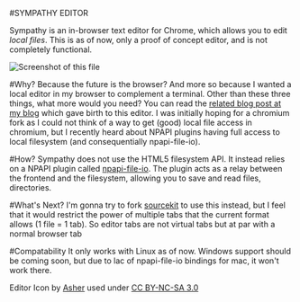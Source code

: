 #SYMPATHY EDITOR

Sympathy is an in-browser text editor for Chrome, which allows you to edit _local files_. This is as of now, 
only a proof of concept editor, and is not completely functional.

![Screenshot of this file](http://dl.dropbox.com/u/1766113/screenshot/README.mkd%20-%20Chromium.png)

#Why?
Because the future is the browser? And more so because I wanted a local editor in my browser to complement
a terminal. Other than these three things, what more would you need? You can read the [related blog post at my blog](https://github.com/captn3m0/captn3m0.github.com/blob/master/_drafts/Sympathy-Editor.mkd)
which gave birth to this editor. I was initially hoping for a chromium fork as I could not think of a way to 
get (good) local file access in chromium, but I recently heard about NPAPI plugins having full access to local
filesystem (and consequentially npapi-file-io).

#How?
Sympathy does not use the HTML5 filesystem API. It instead relies on a NPAPI plugin called [npapi-file-io](npapi-file-io.googlecode.com). 
The plugin acts as a relay between the frontend and the filesystem, allowing you to save and read files, directories.

#What's Next?
I'm gonna try to fork [sourcekit](https://github.com/kenotron/sourcekit/) to use this instead, but I feel that it would
restrict the power of multiple tabs that the current format allows (1 file = 1 tab). So editor tabs are not virtual
tabs but at par with a normal browser tab

#Compatability
It only works with Linux as of now. Windows support should be coming soon, but due to lac of npapi-file-io bindings
for mac, it won't work there.

Editor Icon by [Asher](http://kyo-tux.deviantart.com/) used under [CC BY-NC-SA 3.0](http://creativecommons.org/licenses/by-nc-sa/3.0/)